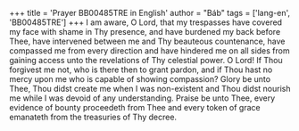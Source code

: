 +++
title = 'Prayer BB00485TRE in English'
author = "Báb"
tags = ['lang-en', 'BB00485TRE']
+++
I am aware, O Lord, that my trespasses have covered my face with shame in Thy presence, and have burdened my back before Thee, have intervened between me and Thy beauteous countenance, have compassed me from every direction and have hindered me on all sides from gaining access unto the revelations of Thy celestial power.
O Lord!  If Thou forgivest me not, who is there then to grant pardon, and if Thou hast no mercy upon me who is capable of showing compassion?  Glory be unto Thee, Thou didst create me when I was non-existent and Thou didst nourish me while I was devoid of any understanding.  Praise be unto Thee, every evidence of bounty proceedeth from Thee and every token of grace emanateth from the treasuries of Thy decree.
